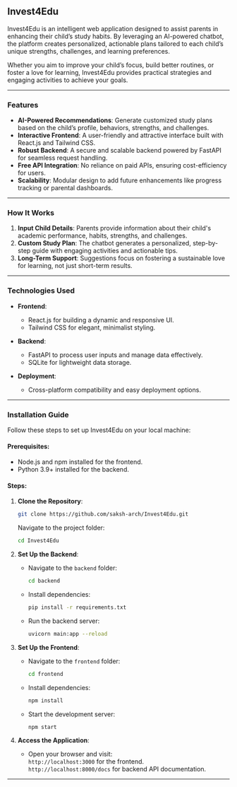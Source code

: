 

## **Invest4Edu**

Invest4Edu is an intelligent web application designed to assist parents in enhancing their child’s study habits. By leveraging an AI-powered chatbot, the platform creates personalized, actionable plans tailored to each child’s unique strengths, challenges, and learning preferences.  

Whether you aim to improve your child’s focus, build better routines, or foster a love for learning, Invest4Edu provides practical strategies and engaging activities to achieve your goals.

---

### **Features**
- **AI-Powered Recommendations**: Generate customized study plans based on the child’s profile, behaviors, strengths, and challenges.
- **Interactive Frontend**: A user-friendly and attractive interface built with React.js and Tailwind CSS.
- **Robust Backend**: A secure and scalable backend powered by FastAPI for seamless request handling.
- **Free API Integration**: No reliance on paid APIs, ensuring cost-efficiency for users.
- **Scalability**: Modular design to add future enhancements like progress tracking or parental dashboards.

---

### **How It Works**
1. **Input Child Details**: Parents provide information about their child's academic performance, habits, strengths, and challenges.
2. **Custom Study Plan**: The chatbot generates a personalized, step-by-step guide with engaging activities and actionable tips.
3. **Long-Term Support**: Suggestions focus on fostering a sustainable love for learning, not just short-term results.

---

### **Technologies Used**
- **Frontend**:  
  - React.js for building a dynamic and responsive UI.  
  - Tailwind CSS for elegant, minimalist styling.

- **Backend**:  
  - FastAPI to process user inputs and manage data effectively.  
  - SQLite for lightweight data storage.

- **Deployment**:  
  - Cross-platform compatibility and easy deployment options.

---

### **Installation Guide**
Follow these steps to set up Invest4Edu on your local machine:

#### Prerequisites:
- Node.js and npm installed for the frontend.
- Python 3.9+ installed for the backend.

#### Steps:
1. **Clone the Repository**:
   ```bash
   git clone https://github.com/saksh-arch/Invest4Edu.git
   ```
   Navigate to the project folder:
   ```bash
   cd Invest4Edu
   ```

2. **Set Up the Backend**:
   - Navigate to the `backend` folder:
     ```bash
     cd backend
     ```
   - Install dependencies:
     ```bash
     pip install -r requirements.txt
     ```
   - Run the backend server:
     ```bash
     uvicorn main:app --reload
     ```

3. **Set Up the Frontend**:
   - Navigate to the `frontend` folder:
     ```bash
     cd frontend
     ```
   - Install dependencies:
     ```bash
     npm install
     ```
   - Start the development server:
     ```bash
     npm start
     ```

4. **Access the Application**:  
   - Open your browser and visit:  
     `http://localhost:3000` for the frontend.  
     `http://localhost:8000/docs` for backend API documentation.


---



